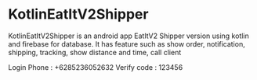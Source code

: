 # KotlinEatItV2Shipper
KotlinEatItV2Shipper is an android app EatItV2 Shipper version using kotlin and firebase for database. It has feature such as show order, notification, shipping, tracking, show distance and time, call client

Login
Phone : +6285236052632
Verify code : 123456
